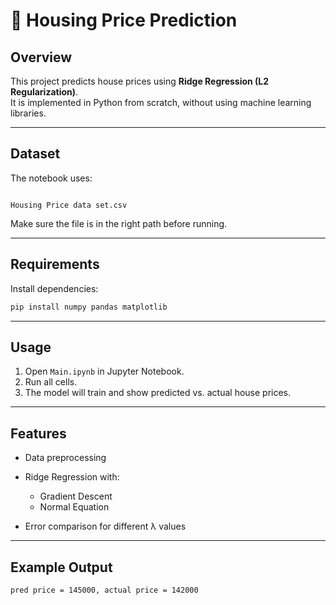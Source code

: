 # 🏡 Housing Price Prediction

## Overview
This project predicts house prices using **Ridge Regression (L2 Regularization)**.  
It is implemented in Python from scratch, without using machine learning libraries.  

---

## Dataset
The notebook uses:  
```

Housing Price data set.csv

````
Make sure the file is in the right path before running.

---

## Requirements
Install dependencies:
```bash
pip install numpy pandas matplotlib
````

---

## Usage

1. Open `Main.ipynb` in Jupyter Notebook.
2. Run all cells.
3. The model will train and show predicted vs. actual house prices.

---

## Features

* Data preprocessing
* Ridge Regression with:

  * Gradient Descent
  * Normal Equation
* Error comparison for different λ values

---

## Example Output

```
pred price = 145000, actual price = 142000
```

```



